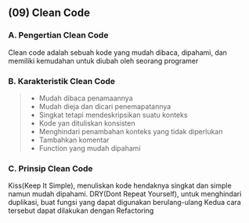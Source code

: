 ## **(09) Clean Code**

### A. Pengertian Clean Code

Clean code adalah sebuah kode yang mudah dibaca, dipahami, dan memiliki kemudahan untuk diubah oleh seorang programer

### B. Karakteristik Clean Code

> - Mudah dibaca penamaannya
> - Mudah dieja dan dicari penemapatannya
> - Singkat tetapi mendeskripsikan suatu konteks
> - Kode yan dituliskan konsisten
> - Menghindari penambahan konteks yang tidak diperlukan
> - Tambahkan komentar
> - Function yang mudah dipahami

### C. Prinsip Clean Code

Kiss(Keep It Simple), menuliskan kode hendaknya singkat dan simple namun mudah dipahami.
DRY(Dont Repeat Yourself), untuk menghindari duplikasi, buat fungsi yang dapat digunakan berulang-ulang
Kedua cara tersebut dapat dilakukan dengan Refactoring
